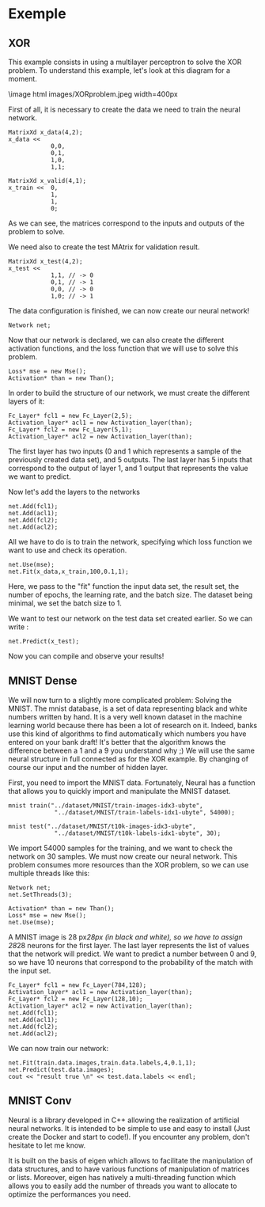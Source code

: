 Exemple                         
============


## XOR 
This example consists in using a multilayer perceptron to solve the XOR problem.
To understand this example, let's look at this diagram for a moment. 

\image html images/XORproblem.jpeg width=400px

First of all, it is necessary to create the data we need to train the neural network. 
```
MatrixXd x_data(4,2);
x_data << 
            0,0,
            0,1,
            1,0,
            1,1;

MatrixXd x_valid(4,1);
x_train <<  0,
            1,
            1,
            0;
```
As we can see, the matrices correspond to the inputs and outputs of the problem to solve.

We need also to create the test MAtrix for validation result. 
```
MatrixXd x_test(4,2);
x_test << 
            1,1, // -> 0 
            0,1, // -> 1
            0,0, // -> 0
            1,0; // -> 1
```

The data configuration is finished, we can now create our neural network!

```
Network net;
```

Now that our network is declared, we can also create the different activation functions, and the loss function that we will use to solve this problem.

```
Loss* mse = new Mse(); 
Activation* than = new Than();
```

In order to build the structure of our network, we must create the different layers of it:

```
Fc_Layer* fcl1 = new Fc_Layer(2,5);
Activation_layer* acl1 = new Activation_layer(than);
Fc_Layer* fcl2 = new Fc_Layer(5,1);
Activation_layer* acl2 = new Activation_layer(than);
```

The first layer has two inputs (0 and 1 which represents a sample of the previously created data set), and 5 outputs. 
The last layer has 5 inputs that correspond to the output of layer 1, and 1 output that represents the value we want to predict. 

Now let's add the layers to the networks 

```
net.Add(fcl1);
net.Add(acl1);
net.Add(fcl2);
net.Add(acl2);
```

All we have to do is to train the network, specifying which loss function we want to use and check its operation.

```
net.Use(mse);
net.Fit(x_data,x_train,100,0.1,1);
```
Here, we pass to the "fit" function the input data set, the result set, the number of epochs, the learning rate, and the batch size. The dataset being minimal, we set the batch size to 1.

We want to test our network on the test data set created earlier. So we can write :

```
net.Predict(x_test);
```

Now you can compile and observe your results!

## MNIST Dense
We will now turn to a slightly more complicated problem: Solving the MNIST. The mnist database, is a set of data representing black and white numbers written by hand. It is a very well known dataset in the machine learning world because there has been a lot of research on it. Indeed, banks use this kind of algorithms to find automatically which numbers you have entered on your bank draft! It's better that the algorithm knows the difference between a 1 and a 9 you understand why ;) 
We will use the same neural structure in full connected as for the XOR example. By changing of course our input and the number of hidden layer. 

First, you need to import the MNIST data. Fortunately, Neural has a function that allows you to quickly import and manipulate the MNIST dataset. 

```
mnist train("../dataset/MNIST/train-images-idx3-ubyte",
		     "../dataset/MNIST/train-labels-idx1-ubyte", 54000);

mnist test("../dataset/MNIST/t10k-images-idx3-ubyte",
		     "../dataset/MNIST/t10k-labels-idx1-ubyte", 30);
```
We import 54000 samples for the training, and we want to check the network on 30 samples.
We must now create our neural network. This problem consumes more resources than the XOR problem, so we can use multiple threads like this: 
```
Network net;
net.SetThreads(3);
```
```
Activation* than = new Than();
Loss* mse = new Mse();
net.Use(mse);
```
A MNIST image is 28 px*28px (in black and white), so we have to assign 28*28 neurons for the first layer. The last layer represents the list of values that the network will predict. We want to predict a number between 0 and 9, so we have 10 neurons that correspond to the probability of the match with the input set.
```
Fc_Layer* fcl1 = new Fc_Layer(784,128);
Activation_layer* acl1 = new Activation_layer(than);
Fc_Layer* fcl2 = new Fc_Layer(128,10);
Activation_layer* acl2 = new Activation_layer(than);
net.Add(fcl1);
net.Add(acl1);
net.Add(fcl2);
net.Add(acl2);
```
We can now train our network: 

```
net.Fit(train.data.images,train.data.labels,4,0.1,1);
net.Predict(test.data.images);
cout << "result true \n" << test.data.labels << endl;
```

## MNIST Conv
Neural is a library developed in C++ allowing the realization of artificial neural networks. It is intended to be simple to use and easy to install (Just create the Docker and start to code!). If you encounter any problem, don't hesitate to let me know. 

It is built on the basis of eigen which allows to facilitate the manipulation of data structures, and to have various functions of manipulation of matrices or lists. Moreover, eigen has natively a multi-threading function which allows you to easily add the number of threads you want to allocate to optimize the performances you need.


